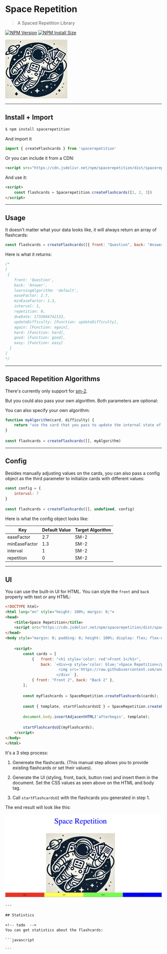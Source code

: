 # Space Repetition

> A Spaced Repetition Library

[![NPM Version][npm-version-image]][npm-url]
[![NPM Install Size][npm-install-size-image]][npm-install-size-url]

<img src="https://raw.githubusercontent.com/anderslatif/SpaceRepetition/main/assets/spacerepetitionlogo.png" alt="space spaced repetition logo" width="200" >


---

## Install + Import

```bash
$ npm install spacerepetition
```

And import it

```javascript
import { createFlashcards } from 'spacerepetition'
```

Or you can include it from a CDN:

```html
<script src="https://cdn.jsdelivr.net/npm/spacerepetition/dist/spacerepetition.min.js"></script>
```

And use it:

```html
<script>
    const flashcards = Spacerepetition.createFlashcards([1, 2, 3])
</script>
```

---

## Usage

It doesn't matter what your data looks like, it will always return an array of flashcards:

```javascript
const flashcards = createFlashcards([{ front: "Question", back: "Answer" }])
```

Here is what it returns:

```javascript
/* 
[
 {
    front: 'Question',
    back: 'Answer',
    learningAlgorithm: 'default',
    easeFactor: 2.7,
    minEaseFactor: 1.3,
    interval: 1,
    repetition: 0,
    dueDate: 1733666742133,
    updateDifficulty: [Function: updateDifficulty],
    again: [Function: again],
    hard: [Function: hard],
    good: [Function: good],
    easy: [Function: easy]
  }
]
*/

```

---

## Spaced Repetition Algorithms

There's currently only support for [sm-2](https://en.wikipedia.org/wiki/SuperMemo).

But you could also pass your own algorithm. Both parameters are optional:



You can also specify your own algorithm:

```javascript
function myAlgorithm(card, difficulty) {
    return "use the card that you pass to update the internal state of the card"
}

const flashcards = createFlashcards([], myAlgorithm)
```



---

## Config

Besides manually adjusting values on the cards, you can also pass a config object as the third parameter to initialize cards with different values:

```javascript
const config = {
    interval: 7
}

const flashcards = createFlashcards([], undefined, config)
```

Here is what the config object looks like:


| Key              | Default Value | Target Algorithm |
|------------------|---------------|------------------|
| easeFactor       | 2.7           | SM-2             |
| minEaseFactor    | 1.3           | SM-2             |
| interval         | 1             | SM-2             |
| repetition       | 0             | SM-2             |


---

## UI

You can use the built-in UI for HTML. You can style the `front` and `back` property with text or any HTML:

```html
<!DOCTYPE html>
<html lang="en" style="height: 100%; margin: 0;">
<head>
    <title>Space Repetition</title>
    <script src="https://cdn.jsdelivr.net/npm/spacerepetition/dist/spacerepetition.min.js"></script>
</head>
<body style="margin: 0; padding: 0; height: 100%; display: flex; flex-direction: column;">
    
    <script>
        const cards = [
            {   front: "<h1 style='color: red'>Front 1</h1>", 
                back: `<div><p style='color: blue;'>Space Repetition</p>
                        <img src='https://raw.githubusercontent.com/anderslatif/SpaceRepetition/main/spacerepetitionlogo.png'>
                       </div>` },
            { front: "Front 2", back: "Back 2" },
        ];

        const myFlashcards = SpaceRepetition.createFlashcards(cards);

        const { template, startFlashcardsUI } = SpaceRepetition.createUI(myFlashcards);

        document.body.insertAdjacentHTML('afterbegin', template);

        startFlashcardsUI(myFlashcards);
    </script>
</body>
</html>
```

It's a 3 step process:

1. Genereate the flashcards. (This manual step allows you to provide existing flashcards or set their values).

2. Generate the UI (styling, front, back, button row) and insert them in the document. Set the CSS values as seen above on the HTML and body tag.

3. Call `startFlashcardsUI` with the flashcards you generated in step 1.

The end result will look like this:

<img src="https://raw.githubusercontent.com/anderslatif/SpaceRepetition/main/assets/ui_example.png" alt="space spaced repetition logo" width="600" >


    ---

    ## Statistics

    <!-- todo  -->
    You can get statistics about the flashcards:

    ```javascript

    ```



[npm-version-image]: https://img.shields.io/npm/v/spacerepetition.svg
[npm-url]: https://www.npmjs.com/package/spacerepetition
[npm-install-size-image]: https://packagephobia.com/badge?p=spacerepetition
[npm-install-size-url]: https://packagephobia.com/result?p=spacerepetition
